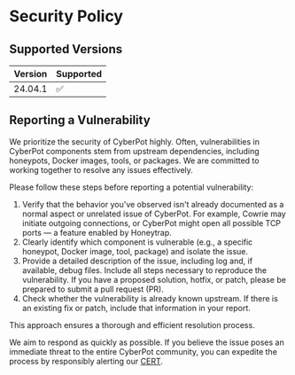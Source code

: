 # Security Policy

## Supported Versions

| Version | Supported          |
| ------- | ------------------ |
| 24.04.1 | :white_check_mark: |


## Reporting a Vulnerability

We prioritize the security of CyberPot highly. Often, vulnerabilities in CyberPot components stem from upstream dependencies, including honeypots, Docker images, tools, or packages. We are committed to working together to resolve any issues effectively.

Please follow these steps before reporting a potential vulnerability:

1. Verify that the behavior you've observed isn't already documented as a normal aspect or unrelated issue of CyberPot. For example, Cowrie may initiate outgoing connections, or CyberPot might open all possible TCP ports — a feature enabled by Honeytrap.
2. Clearly identify which component is vulnerable (e.g., a specific honeypot, Docker image, tool, package) and isolate the issue.
3. Provide a detailed description of the issue, including log and, if available, debug files. Include all steps necessary to reproduce the vulnerability. If you have a proposed solution, hotfix, or patch, please be prepared to submit a pull request (PR).
4. Check whether the vulnerability is already known upstream. If there is an existing fix or patch, include that information in your report.

This approach ensures a thorough and efficient resolution process.

We aim to respond as quickly as possible. If you believe the issue poses an immediate threat to the entire CyberPot community, you can expedite the process by responsibly alerting our [CERT](https://www.telekom.com/en/corporate-responsibility/data-protection-data-security/security/details/introducing-deutsche-telekom-cert-358316).
